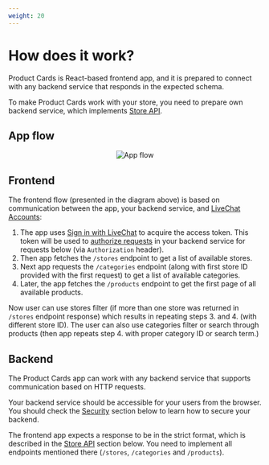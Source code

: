 ```yaml
---
weight: 20
---
```


# How does it work?

Product Cards is React-based frontend app, and it is prepared to connect with any backend service that responds in the expected schema.

To make Product Cards work with your store, you need to prepare own backend service, which implements [Store API](#store-api).

## App flow

<div style="text-align:center">
  <img src="../assets/images/product-cards/app-flow.png" alt="App flow">
</div>

## Frontend

The frontend flow (presented in the diagram above) is based on communication between the app, your backend service, and [LiveChat Accounts](../authorization/):

1. The app uses [Sign in with LiveChat](../sign-in-with-livechat/) to acquire the access token. This token will be used to [authorize requests](../authorization/#validating-the-access-token) in your backend service for requests below (via `Authorization` header).
2. Then app fetches the `/stores` endpoint to get a list of available stores.
3. Next app requests the `/categories` endpoint (along with first store ID provided with the first request) to get a list of available categories.
4. Later, the app fetches the `/products` endpoint to get the first page of all available products.

Now user can use stores filter (if more than one store was returned in `/stores` endpoint response) which results in repeating steps 3. and 4. (with different store ID). The user can also use categories filter or search through products (then app repeats step 4. with proper category ID or search term.) 

## Backend

The Product Cards app can work with any backend service that supports communication based on HTTP requests.

Your backend service should be accessible for your users from the browser. You should check the [Security](#security) section below to learn how to secure your backend.

The frontend app expects a response to be in the strict format, which is described in the [Store API](#store-api) section below. You need to implement all endpoints mentioned there (`/stores`, `/categories` and `/products`).